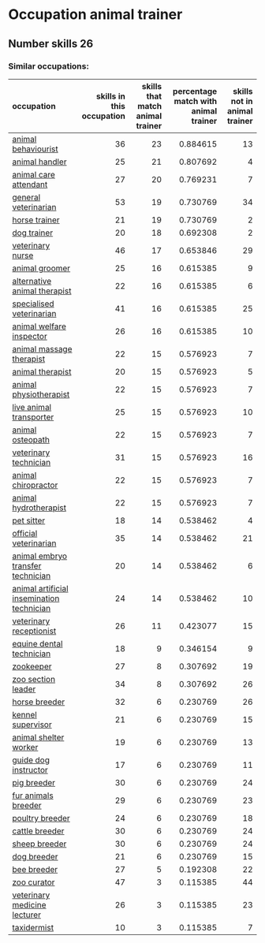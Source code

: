 # Occupation animal trainer
## Number skills 26
### Similar occupations:
| occupation                                                                                |   skills in this occupation |   skills that match animal trainer |   percentage match with animal trainer |   skills not in animal trainer |
|:------------------------------------------------------------------------------------------|----------------------------:|-----------------------------------:|---------------------------------------:|-------------------------------:|
| [animal behaviourist](animal_behaviourist.md)                                             |                          36 |                                 23 |                               0.884615 |                             13 |
| [animal handler](animal_handler.md)                                                       |                          25 |                                 21 |                               0.807692 |                              4 |
| [animal care attendant](animal_care_attendant.md)                                         |                          27 |                                 20 |                               0.769231 |                              7 |
| [general veterinarian](general_veterinarian.md)                                           |                          53 |                                 19 |                               0.730769 |                             34 |
| [horse trainer](horse_trainer.md)                                                         |                          21 |                                 19 |                               0.730769 |                              2 |
| [dog trainer](dog_trainer.md)                                                             |                          20 |                                 18 |                               0.692308 |                              2 |
| [veterinary nurse](veterinary_nurse.md)                                                   |                          46 |                                 17 |                               0.653846 |                             29 |
| [animal groomer](animal_groomer.md)                                                       |                          25 |                                 16 |                               0.615385 |                              9 |
| [alternative animal therapist](alternative_animal_therapist.md)                           |                          22 |                                 16 |                               0.615385 |                              6 |
| [specialised veterinarian](specialised_veterinarian.md)                                   |                          41 |                                 16 |                               0.615385 |                             25 |
| [animal welfare inspector](animal_welfare_inspector.md)                                   |                          26 |                                 16 |                               0.615385 |                             10 |
| [animal massage therapist](animal_massage_therapist.md)                                   |                          22 |                                 15 |                               0.576923 |                              7 |
| [animal therapist](animal_therapist.md)                                                   |                          20 |                                 15 |                               0.576923 |                              5 |
| [animal physiotherapist](animal_physiotherapist.md)                                       |                          22 |                                 15 |                               0.576923 |                              7 |
| [live animal transporter](live_animal_transporter.md)                                     |                          25 |                                 15 |                               0.576923 |                             10 |
| [animal osteopath](animal_osteopath.md)                                                   |                          22 |                                 15 |                               0.576923 |                              7 |
| [veterinary technician](veterinary_technician.md)                                         |                          31 |                                 15 |                               0.576923 |                             16 |
| [animal chiropractor](animal_chiropractor.md)                                             |                          22 |                                 15 |                               0.576923 |                              7 |
| [animal hydrotherapist](animal_hydrotherapist.md)                                         |                          22 |                                 15 |                               0.576923 |                              7 |
| [pet sitter](pet_sitter.md)                                                               |                          18 |                                 14 |                               0.538462 |                              4 |
| [official veterinarian](official_veterinarian.md)                                         |                          35 |                                 14 |                               0.538462 |                             21 |
| [animal embryo transfer technician](animal_embryo_transfer_technician.md)                 |                          20 |                                 14 |                               0.538462 |                              6 |
| [animal artificial insemination technician](animal_artificial_insemination_technician.md) |                          24 |                                 14 |                               0.538462 |                             10 |
| [veterinary receptionist](veterinary_receptionist.md)                                     |                          26 |                                 11 |                               0.423077 |                             15 |
| [equine dental technician](equine_dental_technician.md)                                   |                          18 |                                  9 |                               0.346154 |                              9 |
| [zookeeper](zookeeper.md)                                                                 |                          27 |                                  8 |                               0.307692 |                             19 |
| [zoo section leader](zoo_section_leader.md)                                               |                          34 |                                  8 |                               0.307692 |                             26 |
| [horse breeder](horse_breeder.md)                                                         |                          32 |                                  6 |                               0.230769 |                             26 |
| [kennel supervisor](kennel_supervisor.md)                                                 |                          21 |                                  6 |                               0.230769 |                             15 |
| [animal shelter worker](animal_shelter_worker.md)                                         |                          19 |                                  6 |                               0.230769 |                             13 |
| [guide dog instructor](guide_dog_instructor.md)                                           |                          17 |                                  6 |                               0.230769 |                             11 |
| [pig breeder](pig_breeder.md)                                                             |                          30 |                                  6 |                               0.230769 |                             24 |
| [fur animals breeder](fur_animals_breeder.md)                                             |                          29 |                                  6 |                               0.230769 |                             23 |
| [poultry breeder](poultry_breeder.md)                                                     |                          24 |                                  6 |                               0.230769 |                             18 |
| [cattle breeder](cattle_breeder.md)                                                       |                          30 |                                  6 |                               0.230769 |                             24 |
| [sheep breeder](sheep_breeder.md)                                                         |                          30 |                                  6 |                               0.230769 |                             24 |
| [dog breeder](dog_breeder.md)                                                             |                          21 |                                  6 |                               0.230769 |                             15 |
| [bee breeder](bee_breeder.md)                                                             |                          27 |                                  5 |                               0.192308 |                             22 |
| [zoo curator](zoo_curator.md)                                                             |                          47 |                                  3 |                               0.115385 |                             44 |
| [veterinary medicine lecturer](veterinary_medicine_lecturer.md)                           |                          26 |                                  3 |                               0.115385 |                             23 |
| [taxidermist](taxidermist.md)                                                             |                          10 |                                  3 |                               0.115385 |                              7 |
